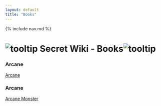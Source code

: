 ```yaml
---
layout: default
title: "Books"
---
```


{% include nav.md  %}

# ![tooltip]({{site.miscimages}}/walkinggrapple.gif) Secret Wiki - Books![tooltip]({{site.miscimages}}/walkinggrapple.gif)



### Arcane

[Arcane]({{site.books}}/arcane)


### Arcane

[Arcane Monster]({{site.books}}/arcane_monster)


